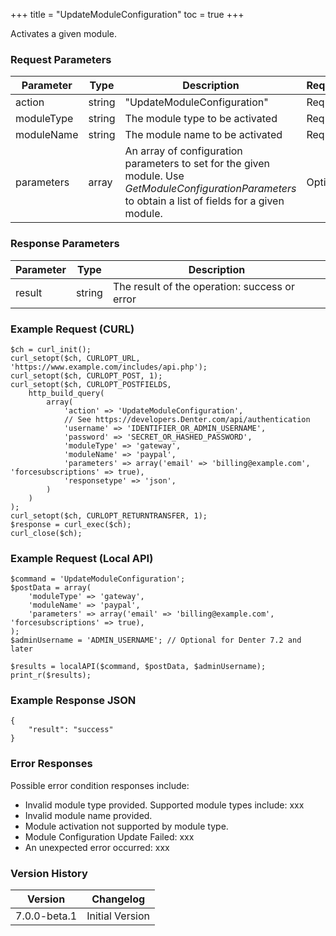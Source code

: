 +++
title = "UpdateModuleConfiguration"
toc = true
+++

Activates a given module.

### Request Parameters

| Parameter | Type | Description | Required |
| --------- | ---- | ----------- | -------- |
| action | string | "UpdateModuleConfiguration" | Required |
| moduleType | string | The module type to be activated | Required |
| moduleName | string | The module name to be activated | Required |
| parameters | array | An array of configuration parameters to set for the given module. Use *GetModuleConfigurationParameters* to obtain a list of fields for a given module. | Optional |

### Response Parameters

| Parameter | Type | Description |
| --------- | ---- | ----------- |
| result | string | The result of the operation: success or error |


### Example Request (CURL)

```
$ch = curl_init();
curl_setopt($ch, CURLOPT_URL, 'https://www.example.com/includes/api.php');
curl_setopt($ch, CURLOPT_POST, 1);
curl_setopt($ch, CURLOPT_POSTFIELDS,
    http_build_query(
        array(
            'action' => 'UpdateModuleConfiguration',
            // See https://developers.Denter.com/api/authentication
            'username' => 'IDENTIFIER_OR_ADMIN_USERNAME',
            'password' => 'SECRET_OR_HASHED_PASSWORD',
            'moduleType' => 'gateway',
            'moduleName' => 'paypal',
            'parameters' => array('email' => 'billing@example.com', 'forcesubscriptions' => true),
            'responsetype' => 'json',
        )
    )
);
curl_setopt($ch, CURLOPT_RETURNTRANSFER, 1);
$response = curl_exec($ch);
curl_close($ch);
```


### Example Request (Local API)

```
$command = 'UpdateModuleConfiguration';
$postData = array(
    'moduleType' => 'gateway',
    'moduleName' => 'paypal',
    'parameters' => array('email' => 'billing@example.com', 'forcesubscriptions' => true),
);
$adminUsername = 'ADMIN_USERNAME'; // Optional for Denter 7.2 and later

$results = localAPI($command, $postData, $adminUsername);
print_r($results);
```


### Example Response JSON

```
{
    "result": "success"
}
```


### Error Responses

Possible error condition responses include:

* Invalid module type provided. Supported module types include: xxx
* Invalid module name provided.
* Module activation not supported by module type.
* Module Configuration Update Failed: xxx
* An unexpected error occurred: xxx


### Version History

| Version | Changelog |
| ------- | --------- |
| 7.0.0-beta.1 | Initial Version |
